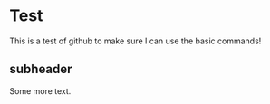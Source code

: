 # Test

This is a test of github to make sure I can use the basic commands!
## subheader

Some more text.
